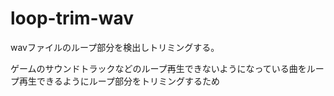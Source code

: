 # loop-trim-wav
wavファイルのループ部分を検出しトリミングする。

ゲームのサウンドトラックなどのループ再生できないようになっている曲をループ再生できるようにループ部分をトリミングするため
